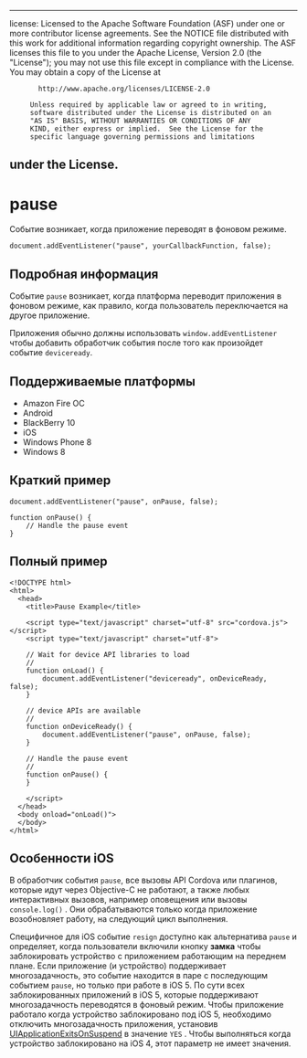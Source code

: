 * * *

license: Licensed to the Apache Software Foundation (ASF) under one or more contributor license agreements. See the NOTICE file distributed with this work for additional information regarding copyright ownership. The ASF licenses this file to you under the Apache License, Version 2.0 (the "License"); you may not use this file except in compliance with the License. You may obtain a copy of the License at

           http://www.apache.org/licenses/LICENSE-2.0
    
         Unless required by applicable law or agreed to in writing,
         software distributed under the License is distributed on an
         "AS IS" BASIS, WITHOUT WARRANTIES OR CONDITIONS OF ANY
         KIND, either express or implied.  See the License for the
         specific language governing permissions and limitations
    

## under the License.

# pause

Событие возникает, когда приложение переводят в фоновом режиме.

    document.addEventListener("pause", yourCallbackFunction, false);
    

## Подробная информация

Событие `pause` возникает, когда платформа переводит приложения в фоновом режиме, как правило, когда пользователь переключается на другое приложение.

Приложения обычно должны использовать `window.addEventListener` чтобы добавить обработчик события после того как произойдет событие `deviceready`.

## Поддерживаемые платформы

*   Amazon Fire ОС
*   Android
*   BlackBerry 10
*   iOS
*   Windows Phone 8
*   Windows 8

## Краткий пример

    document.addEventListener("pause", onPause, false);
    
    function onPause() {
        // Handle the pause event
    }
    

## Полный пример

    <!DOCTYPE html>
    <html>
      <head>
        <title>Pause Example</title>
    
        <script type="text/javascript" charset="utf-8" src="cordova.js"></script>
        <script type="text/javascript" charset="utf-8">
    
        // Wait for device API libraries to load
        //
        function onLoad() {
            document.addEventListener("deviceready", onDeviceReady, false);
        }
    
        // device APIs are available
        //
        function onDeviceReady() {
            document.addEventListener("pause", onPause, false);
        }
    
        // Handle the pause event
        //
        function onPause() {
        }
    
        </script>
      </head>
      <body onload="onLoad()">
      </body>
    </html>
    

## Особенности iOS

В обработчик события `pause`, все вызовы API Cordova или плагинов, которые идут через Objective-C не работают, а также любых интерактивных вызовов, например оповещения или вызовы `console.log()` . Они обрабатываются только когда приложение возобновляет работу, на следующий цикл выполнения.

Специфичное для iOS событие `resign` доступно как альтернатива `pause` и определяет, когда пользователи включили кнопку **замка** чтобы заблокировать устройство с приложением работающим на переднем плане. Если приложение (и устройство) поддерживает многозадачность, это событие находится в паре с последующим событием `pause`, но только при работе в iOS 5. По сути всех заблокированных приложений в iOS 5, которые поддерживают многозадачность переводятся в фоновый режим. Чтобы приложение работало когда устройство заблокировано под iOS 5, необходимо отключить многозадачность приложения, установив [UIApplicationExitsOnSuspend][1] в значение `YES` . Чтобы выполняться когда устройство заблокировано на iOS 4, этот параметр не имеет значения.

 [1]: http://developer.apple.com/library/ios/#documentation/general/Reference/InfoPlistKeyReference/Articles/iPhoneOSKeys.html